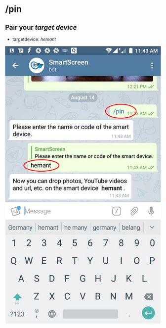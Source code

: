 # /pin

## Pair your _target device_

* targetdevice: _hemant_

![](../.gitbook/assets/pin_hemant.png)

